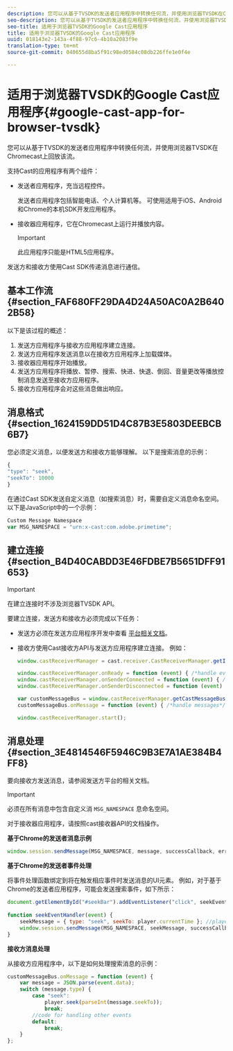 ```yaml
---
description: 您可以从基于TVSDK的发送者应用程序中转换任何流，并使用浏览器TVSDK在Chromecast上回放该流。
seo-description: 您可以从基于TVSDK的发送者应用程序中转换任何流，并使用浏览器TVSDK在Chromecast上回放该流。
seo-title: 适用于浏览器TVSDK的Google Cast应用程序
title: 适用于浏览器TVSDK的Google Cast应用程序
uuid: 018143e2-143a-4f88-97c6-4b10a2083f9e
translation-type: tm+mt
source-git-commit: 040655d8ba5f91c98ed0584c08db226ffe1e0f4e

---
```



# 适用于浏览器TVSDK的Google Cast应用程序{#google-cast-app-for-browser-tvsdk}

您可以从基于TVSDK的发送者应用程序中转换任何流，并使用浏览器TVSDK在Chromecast上回放该流。

<!--<a id="section_87CE5D6D46F0439EB6E63A742D6DD9C8"></a>-->

支持Cast的应用程序有两个组件：

* 发送者应用程序，充当远程控件。

   发送者应用程序包括智能电话、个人计算机等。 可使用适用于iOS、Android和Chrome的本机SDK开发应用程序。
* 接收器应用程序，它在Chromecast上运行并播放内容。

   >[!IMPORTANT]
   >
   >此应用程序只能是HTML5应用程序。

发送方和接收方使用Cast SDK传递消息进行通信。

## 基本工作流 {#section_FAF680FF29DA4D24A50AC0A2B6402B58}

以下是该过程的概述：

1. 发送方应用程序与接收方应用程序建立连接。
1. 发送方应用程序发送消息以在接收方应用程序上加载媒体。
1. 接收器应用程序开始播放。
1. 发送方应用程序将播放、暂停、搜索、快进、快退、倒回、音量更改等播放控制消息发送至接收方应用程序。
1. 接收方应用程序会对这些消息做出响应。

## 消息格式 {#section_1624159DD51D4C87B3E5803DEEBCB6B7}

您必须定义消息，以便发送方和接收方能够理解。 以下是搜索消息的示例：

```js
{ 
"type": "seek", 
"seekTo": 10000 
} 
```

在通过Cast SDK发送自定义消息（如搜索消息）时，需要自定义消息命名空间。 以下是JavaScript中的一个示例：

```js
Custom Message Namespace 
var MSG_NAMESPACE = "urn:x-cast:com.adobe.primetime"; 
```

## 建立连接 {#section_B4D40CABDD3E46FDBE7B5651DFF91653}

>[!IMPORTANT]
>
>在建立连接时不涉及浏览器TVSDK API。

要建立连接，发送方和接收方必须完成以下任务：

* 发送方必须在发送方应用程序开发中查看 [平台相关文档](https://developers.google.com/cast/docs/sender_apps)。
* 接收方使用Cast接收方API与发送方应用程序建立连接。 例如：

   ```js
   window.castReceiverManager = cast.receiver.CastReceiverManager.getInstance(); 
   
   window.castReceiverManager.onReady = function (event) { /*handle event*/ }; 
   window.castReceiverManager.onSenderConnected = function (event) { /*handle event*/ }; 
   window.castReceiverManager.onSenderDisconnected = function (event) { /*handle event*/ }; 
   
   var customMessageBus = window.castReceiverManager.getCastMessageBus(MSG_NAMESPACE); 
   customMessageBus.onMessage = function (event) { /*handle messages*/ }; 
   
   window.castReceiverManager.start(); 
   ```

## 消息处理 {#section_3E4814546F5946C9B3E7A1AE384B4FF8}

要向接收方发送消息，请参阅发送方平台的相关文档。

>[!IMPORTANT]
>
>必须在所有消息中包含自定义消 `MSG_NAMESPACE` 息命名空间。

对于接收器应用程序，请按照cast接收器API的文档操作。

**基于Chrome的发送者消息示例**

```js
window.session.sendMessage(MSG_NAMESPACE, message, successCallback, errorCallback); //https://developers.google.com/cast/docs/reference/chrome/chrome.cast.Session#sendMessage
```

**基于Chrome的发送者事件处理**

将事件处理函数绑定到将在触发相应事件时发送消息的UI元素。 例如，对于基于Chrome的发送者应用程序，可能会发送搜索事件，如下所示：

```js
document.getElementById("#seekBar").addEventListener("click", seekEventHandler); 
   
function seekEventHandler(event) { 
    seekMessage = { type: "seek", seekTo: player.currentTime }; //player is an instance of AdobePSDK.MediaPlayer 
    window.session.sendMessage(MSG_NAMESPACE, seekMessage, successCallback, errorCallback); 
} 
```

**接收方消息处理**

从接收方应用程序中，以下是如何处理搜索消息的示例：

```js
customMessageBus.onMessage = function (event) { 
    var message = JSON.parse(event.data); 
    switch (message.type) { 
        case "seek":  
            player.seek(parseInt(message.seekTo)); 
            break; 
        //code for handling other events 
        default:  
            break; 
    } 
}; 
```

